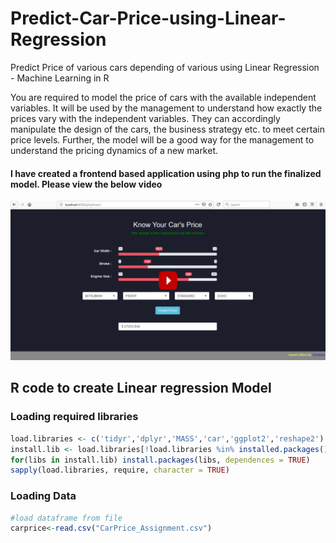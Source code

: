 # Predict-Car-Price-using-Linear-Regression
Predict Price of various cars depending of various using Linear Regression - Machine Learning in R

You are required to model the price of cars with the available independent variables. It will be used by the management to understand how exactly the prices vary with the independent variables. They can accordingly manipulate the design of the cars, the business strategy etc. to meet certain price levels. Further, the model will be a good way for the management to understand the pricing dynamics of a new market.

#### I have created a frontend based application using php to run the finalized model. Please view the below video

[![Watch the video](https://github.com/yatinkode/Predict-Car-Price-using-Linear-Regression/blob/main/images/image.png)](https://dms.licdn.com/playback/C5105AQHJv2DHuc9M5Q/cd832393b7694826be8f82b65e941084/feedshare-mp4_500-captions-thumbnails/1507940118923-hysdc8?e=1547056800&v=beta&t=arsyUiDoK_lqSX_OO1rr4ghYXB1ukUb7fLiSnbFusVg)

## R code to create Linear regression Model
### Loading required libraries
```R
load.libraries <- c('tidyr','dplyr','MASS','car','ggplot2','reshape2')
install.lib <- load.libraries[!load.libraries %in% installed.packages()]
for(libs in install.lib) install.packages(libs, dependences = TRUE)
sapply(load.libraries, require, character = TRUE)
```

### Loading Data
```R
#load dataframe from file
carprice<-read.csv("CarPrice_Assignment.csv")
```
